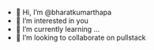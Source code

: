 
 - 👋 Hi, I’m @bharatkumarthapa
- 👀 I’m interested in you 
- 🌱 I’m currently learning ...
- 💞️ I’m looking to collaborate on pullstack


<!---
bharatkumarthapa/bharatkumarthapa is a ✨ special ✨ repository because its `README.md` (this file) appears on your GitHub profile.
You can click the Preview link to take a look at your changes.
- 👋 Hi, I’m @bharatkumarthapa
- 👀 I’m interested in you 
- 🌱 I’m currently learning ...
- 💞️ I’m looking to collaborate on pullstac
--->

